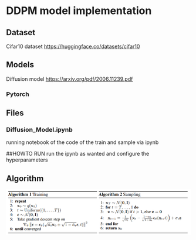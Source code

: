# DDPM model implementation
## Dataset
Cifar10 dataset
<a> https://huggingface.co/datasets/cifar10 </a>
## Models
Diffusion model 
<a> https://arxiv.org/pdf/2006.11239.pdf </a>
### Pytorch
## Files
### Diffusion_Model.ipynb
running notebook of the code of the train and sample via ipynb

##HOWTO RUN
run the ipynb as wanted and configure the hyperparameters

## Algorithm
![alt tag](https://github.com/orel1212/Portfolio/blob/main/Deep%20Learning/Diffusion_Model/train_and_sample.png)

